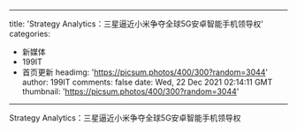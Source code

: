 
---
title: 'Strategy Analytics：三星逼近小米争夺全球5G安卓智能手机领导权'
categories: 
 - 新媒体
 - 199IT
 - 首页更新
headimg: 'https://picsum.photos/400/300?random=3044'
author: 199IT
comments: false
date: Wed, 22 Dec 2021 02:14:11 GMT
thumbnail: 'https://picsum.photos/400/300?random=3044'
---

<div>   
Strategy Analytics：三星逼近小米争夺全球5G安卓智能手机领导权  
</div>
            